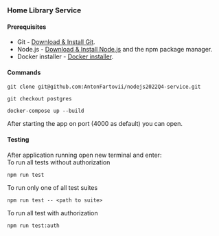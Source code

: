 ### Home Library Service
#### Prerequisites
- Git - [Download & Install Git](https://git-scm.com/downloads).
- Node.js - [Download & Install Node.js](https://nodejs.org/en/download/) and the npm package manager.
- Docker installer - [Docker installer](https://www.docker.com/products/docker-desktop/).
#### Commands
```
git clone git@github.com:AntonFartovii/nodejs2022Q4-service.git

git checkout postgres

docker-compose up --build
```
After starting the app on port (4000 as default) you can open.
#### Testing
After application running open new terminal and enter:  
To run all tests without authorization  
```
npm run test
```
To run only one of all test suites
```
npm run test -- <path to suite>
```
To run all test with authorization
```
npm run test:auth
```
